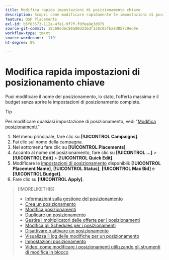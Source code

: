 ```yaml
---
title: Modifica rapida impostazioni di posizionamento chiave
description: Scopri come modificare rapidamente le impostazioni di posizionamento chiave.
feature: DSP Placements
exl-id: b5f83573-112a-4fa1-9f7f-f0fea8e3d079
source-git-commit: 18c68edec80a80d236df138c05fba8d857c9ed9e
workflow-type: tm+mt
source-wordcount: '119'
ht-degree: 0%

---
```


# Modifica rapida impostazioni di posizionamento chiave

<!-- Some placements don't have this option. Clarify which placement types aren't eligible -- is it PG placements, or all placements using private inventory? And anything else? -->

Puoi modificare il nome del posizionamento, lo stato, l’offerta massima e il budget senza aprire le impostazioni di posizionamento complete.

>[!TIP]
>
> Per modificare qualsiasi impostazione di posizionamento, vedi &quot;[Modifica posizionamenti](/help/dsp/campaign-management/placements/placement-edit.md).&quot;

1. Nel menu principale, fare clic su **[!UICONTROL Campaigns]**.
1. Fai clic sul nome della campagna.
1. Nel sottomenu fare clic su **[!UICONTROL Placements]**.
1. Accanto al nome del posizionamento, fare clic su **[!UICONTROL ...]** > **[!UICONTROL Edit]** > **[!UICONTROL Quick Edit]**.
1. Modificare le [impostazioni di posizionamento](placement-settings.md) disponibili: **[!UICONTROL Placement Name]**, **[!UICONTROL Status]**, **[!UICONTROL Max Bid]** e **[!UICONTROL Budget]**.
1. Fare clic su **[!UICONTROL Apply]**.

>[!MORELIKETHIS]
>
>* [Informazioni sulla gestione del posizionamento](placement-about.md)
>* [Crea un posizionamento](placement-create.md)
>* [Modifica posizionamenti](placement-edit.md)
>* [Duplicare un posizionamento](placement-duplicate.md)
>* [Gestire i moltiplicatori delle offerte per i posizionamenti](placement-manage-bid-multipliers.md)
>* [Modifica gli Schedules per i posizionamenti](placement-edit-ad-schedule.md)
>* [Disattivare o attivare un posizionamento](placement-pause-activate.md)
>* [Visualizza il log delle modifiche per un posizionamento](placement-change-log.md)
>* [Impostazioni posizionamento](placement-settings.md)
>* [Video: come modificare i posizionamenti utilizzando gli strumenti di modifica in blocco](https://experienceleague.adobe.com/docs/advertising-learn/tutorials/dsp/bulk-edit-placement-tools.html)
